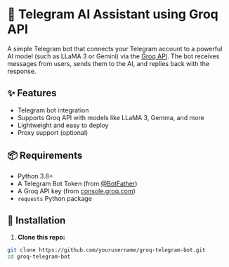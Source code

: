 # 🤖 Telegram AI Assistant using Groq API

A simple Telegram bot that connects your Telegram account to a powerful AI model (such as LLaMA 3 or Gemini) via the [Groq API](https://groq.com). The bot receives messages from users, sends them to the AI, and replies back with the response.

## ✨ Features

- Telegram bot integration
- Supports Groq API with models like LLaMA 3, Gemma, and more
- Lightweight and easy to deploy
- Proxy support (optional)

## 📦 Requirements

- Python 3.8+
- A Telegram Bot Token (from [@BotFather](https://t.me/BotFather))
- A Groq API key (from [console.groq.com](https://console.groq.com/))
- `requests` Python package

## 🔧 Installation

1. **Clone this repo:**

```bash
git clone https://github.com/yourusername/groq-telegram-bot.git
cd groq-telegram-bot
